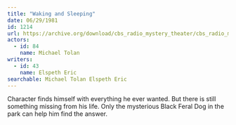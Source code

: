 ```yaml
---
title: "Waking and Sleeping"
date: 06/29/1981
id: 1214
url: https://archive.org/download/cbs_radio_mystery_theater/cbs_radio_mystery_theater-1201-1250.zip/cbs_radio_mystery_theater-1201-1250%2Fcbsrmt_1214_waking_and_sleeping.mp3
actors:  
  - id: 84
    name: Michael Tolan
writers:  
  - id: 43
    name: Elspeth Eric
searchable: Michael Tolan Elspeth Eric
---
```

Character finds himself with everything he ever wanted. But there is still something missing from his life. Only the mysterious Black Feral Dog in the park can help him find the answer.